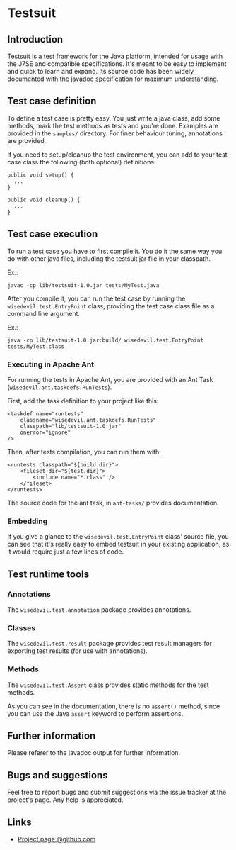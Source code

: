 # Testsuit

## Introduction
Testsuit is a test framework for the Java platform, intended for usage with the J7SE and compatible specifications.
It's meant to be easy to implement and quick to learn and expand.
Its source code has been widely documented with the javadoc specification for maximum understanding.


## Test case definition
To define a test case is pretty easy.
You just write a java class, add some methods, mark the test methods as tests and you're done.
Examples are provided in the `samples/` directory.
For finer behaviour tuning, annotations are provided.

If you need to setup/cleanup the test environment, you can add to your test case class the following (both optional) definitions:

    public void setup() {
      ...
    }
    
    public void cleanup() {
      ...
    }

## Test case execution
To run a test case you have to first compile it.
You do it the same way you do with other java files, including the testsuit jar file in your classpath.

Ex.:

    javac -cp lib/testsuit-1.0.jar tests/MyTest.java


After you compile it, you can run the test case by running the `wisedevil.test.EntryPoint` class, providing the test case class file as a command line argument.

Ex.:

    java -cp lib/testsuit-1.0.jar:build/ wisedevil.test.EntryPoint tests/MyTest.class


### Executing in Apache Ant
For running the tests in Apache Ant, you are provided with an Ant Task (`wisedevil.ant.taskdefs.RunTests`).

First, add the task definition to your project like this:

    <taskdef name="runtests"
    	classname="wisedevil.ant.taskdefs.RunTests"
    	classpath="lib/testsuit-1.0.jar"
    	onerror="ignore"
    />

Then, after tests compilation, you can run them with:

    <runtests classpath="${build.dir}">
    	<fileset dir="${test.dir}">
    		<include name="*.class" />
    	</fileset>
    </runtests>

The source code for the ant task, in `ant-tasks/` provides documentation.

### Embedding
If you give a glance to the `wisedevil.test.EntryPoint` class' source file, you can see that it's really easy to embed testsuit in your existing application, as it would require just a few lines of code.

## Test runtime tools
### Annotations
The `wisedevil.test.annotation` package provides annotations.
### Classes
The `wisedevil.test.result` package provides test result managers for exporting test results (for use with annotations).
### Methods
The `wisedevil.test.Assert` class provides static methods for the test methods.

As you can see in the documentation, there is no `assert()` method, since you can use the Java `assert` keyword to perform assertions.
 
## Further information
Please referer to the javadoc output for further information.

## Bugs and suggestions
Feel free to report bugs and submit suggestions via the issue tracker at the project's page. Any help is appreciated.

## Links
- [Project page @github.com](https://github.com/wisedevil/testsuit "Project")

